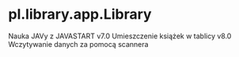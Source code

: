 # pl.library.app.Library
Nauka JAVy z JAVASTART
v7.0
Umieszczenie książek w tablicy
v8.0
Wczytywanie danych za pomocą scannera